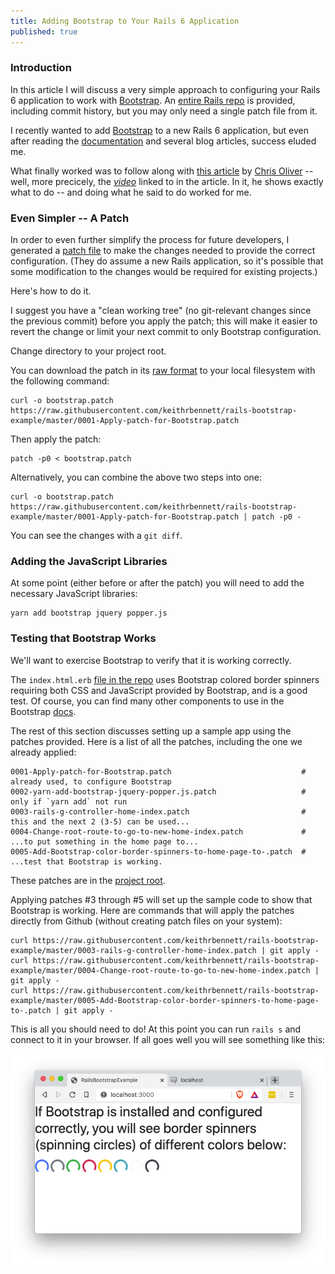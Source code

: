 ```yaml
---
title: Adding Bootstrap to Your Rails 6 Application
published: true
---
```


### Introduction

In this article I will discuss a very simple approach to configuring your Rails 6 application to work with [Bootstrap](https://getbootstrap.com/). An [entire Rails repo](https://github.com/keithrbennett/rails-bootstrap-example) is provided, including commit history, but you may only need a single patch file from it.

I recently wanted to add [Bootstrap](https://getbootstrap.com/) to a new Rails 6 application, but even after reading the [documentation](https://getbootstrap.com/docs/4.4/getting-started/introduction/) and several blog articles, success eluded me.

What finally worked was to follow along with [this article](https://gorails.com/episodes/how-to-use-bootstrap-with-webpack-and-railsarticle) by [Chris Oliver](https://twitter.com/excid3) -- well, more precicely, the [_video_](https://www.youtube.com/watch?v=bn9arlhfaXc) linked to in the article.
In it, he shows exactly what to do -- and doing what he said to do worked for me.

### Even Simpler -- A Patch

In order to even further simplify the process for future developers, I generated a [patch file](https://github.com/keithrbennett/rails-bootstrap-example/blob/master/0001-Apply-patch-for-Bootstrap.patch) to make the changes needed to provide the correct configuration. (They do assume a new Rails application, so it's possible that some modification to the changes would be required for existing projects.)

Here's how to do it.

I suggest you have a "clean working tree" (no git-relevant changes since the previous commit) before you apply the patch; this will make it easier to revert the change or limit your next commit to only Bootstrap configuration.

Change directory to your project root.

You can download the patch in its [raw format](https://raw.githubusercontent.com/keithrbennett/rails-bootstrap-example/master/0001-Apply-patch-for-Bootstrap.patch) to your local filesystem with the following command:

```
curl -o bootstrap.patch https://raw.githubusercontent.com/keithrbennett/rails-bootstrap-example/master/0001-Apply-patch-for-Bootstrap.patch
```

Then apply the patch:

```
patch -p0 < bootstrap.patch
```


Alternatively, you can combine the above two steps into one:

```
curl -o bootstrap.patch https://raw.githubusercontent.com/keithrbennett/rails-bootstrap-example/master/0001-Apply-patch-for-Bootstrap.patch | patch -p0 -
```


You can see the changes with a `git diff`.

### Adding the JavaScript Libraries

At some point (either before or after the patch) you will need to add the necessary JavaScript libraries:

```
yarn add bootstrap jquery popper.js
```

### Testing that Bootstrap Works

We'll want to exercise Bootstrap to verify that it is working correctly. 

The `index.html.erb` [file in the repo]((https://github.com/keithrbennett/rails-bootstrap-example/blob/master/app/views/home/index.html.erb)) uses Bootstrap colored border spinners requiring both CSS and JavaScript provided by Bootstrap, and is a good test. Of course, you can find many other components to use in the Bootstrap [docs](https://getbootstrap.com/docs/4.4/getting-started/introduction/).

The rest of this section discusses setting up a sample app using the patches provided. Here is a list of all the patches, including the one we already applied:

``` 
0001-Apply-patch-for-Bootstrap.patch                             # already used, to configure Bootstrap
0002-yarn-add-bootstrap-jquery-popper.js.patch                   # only if `yarn add` not run
0003-rails-g-controller-home-index.patch                         # this and the next 2 (3-5) can be used...
0004-Change-root-route-to-go-to-new-home-index.patch             # ...to put something in the home page to... 
0005-Add-Bootstrap-color-border-spinners-to-home-page-to-.patch  # ...test that Bootstrap is working.
 ```
 
These patches are in the [project root](https://github.com/keithrbennett/rails-bootstrap-example).

Applying patches #3 through #5 will set up the sample code to show that Bootstrap is working. Here are commands that will apply the patches directly from Github (without creating patch files on your system):

```
curl https://raw.githubusercontent.com/keithrbennett/rails-bootstrap-example/master/0003-rails-g-controller-home-index.patch | git apply -
curl https://raw.githubusercontent.com/keithrbennett/rails-bootstrap-example/master/0004-Change-root-route-to-go-to-new-home-index.patch | git apply -
curl https://raw.githubusercontent.com/keithrbennett/rails-bootstrap-example/master/0005-Add-Bootstrap-color-border-spinners-to-home-page-to-.patch | git apply -
```

This is all you should need to do! At this point you can run `rails s` and connect to it in your browser. If all goes well you will see something like this:

![successful Bootstrap page](/assets/success-page.png)



